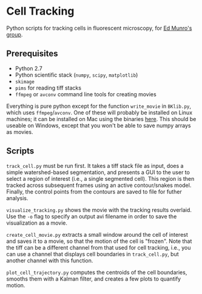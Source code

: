 # Cell Tracking

Python scripts for tracking cells in fluorescent microscopy, for [Ed Munro's group](http://munrolab.bsd.uchicago.edu/).

## Prerequisites

* Python 2.7
* Python scientific stack (`numpy`, `scipy`, `matplotlib`)
* `skimage`
* `pims` for reading tiff stacks
* `ffmpeg` or `avconv` command line tools for creating movies

Everything is pure python except for the function `write_movie` in `BKlib.py`, which uses `ffmpeg`/`avconv`. One of these will probably be installed on Linux machines; it can be installed on Mac using the binaries [here](http://ffmpegmac.net/). This should be useable on Windows, except that you won't be able to save numpy arrays as movies. 


## Scripts

`track_cell.py` must be run first. It takes a tiff stack file as input, does a simple watershed-based segmentation, and presents a GUI to the user to select a region of interest (i.e., a single segmented cell). This region is then tracked across subsequent frames using an active contour/snakes model. Finally, the control points from the contours are saved to file for futher analysis.

`visualize_tracking.py` shows the movie with the tracking results overlaid. Use the `-o` flag to specify an output avi filename in order to save the visualization as a movie.

`create_cell_movie.py` extracts a small window around the cell of interest and saves it to a movie, so that the motion of the cell is "frozen". Note that the tiff can be a different channel from that used for cell tracking, i.e., you can use a channel that displays cell boundaries in `track_cell.py`, but another channel with this function. 

`plot_cell_trajectory.py` computes the centroids of the cell boundaries, smooths them with a Kalman filter, and creates a few plots to quantify motion.



